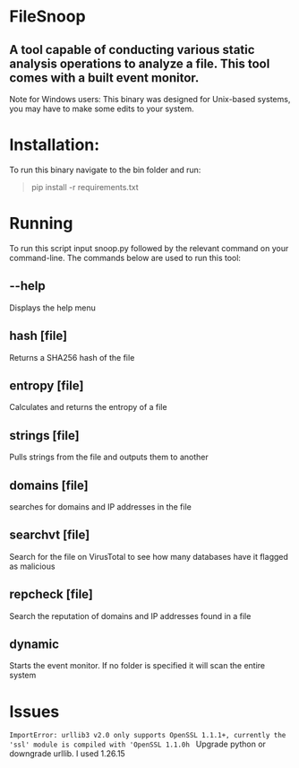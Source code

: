 # FileSnoop

## A tool capable of conducting various static analysis operations to analyze a file. This tool comes with a built event monitor. 
Note for Windows users: This binary was designed for Unix-based systems, you may have to make some edits to your system.

# Installation:
To run this binary navigate to the bin folder and run:
> pip install -r requirements.txt


# Running 
To run this script input snoop.py followed by the relevant command on your command-line. The commands below are used to run this tool:

## --help

Displays the help menu

## hash [file]

Returns a SHA256 hash of the file

## entropy [file]

Calculates and returns the entropy of a file

## strings [file]

Pulls strings from the file and outputs them to another

## domains [file]

searches for domains and IP addresses in the file

## searchvt [file]

Search for the file on VirusTotal to see how many databases have it flagged as malicious

## repcheck [file]

Search the reputation of domains and IP addresses found in a file

## dynamic

Starts the event monitor. If no folder is specified it will scan the entire system


# Issues
`
ImportError: urllib3 v2.0 only supports OpenSSL 1.1.1+, currently the 'ssl' module is compiled with 'OpenSSL 1.1.0h 
`
Upgrade python or downgrade urllib. I used 1.26.15
